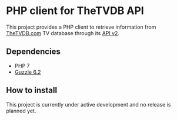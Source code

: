 PHP client for TheTVDB API
==========================

This project provides a PHP client to retrieve information from [TheTVDB.com][1] TV database through its [API v2][2].

## Dependencies

- PHP 7
- [Guzzle 6.2][3]

## How to install

This project is currently under active development and no release is planned yet.

[1]: https://thetvdb.com
[2]: https://api.thetvdb.com
[3]: https://github.com/guzzle/guzzle